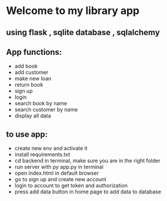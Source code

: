 # Welcome to my library app
## using flask , sqlite database , sqlalchemy
## App functions:
- add book
- add customer
- make new loan
- return book
- sign up
- login
- search book by name
- search customer by name
- display all data 
## to use app:
- create new env and activate it
- install requirements.txt
- cd backend in terminal, make sure you are in the right folder
- run server with py app.py in terminal
- open index.html in default browser
- go to sign up and create new account
- login to account to get token and authorization
- press add data button in home page to add data to database